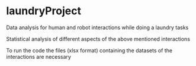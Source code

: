# laundryProject
Data analysis for human and robot interactions while doing a laundry tasks

Statistical analysis of different aspects of the above mentioned interactions

To run the code the files (xlsx format) containing the datasets of the interactions are necessary
